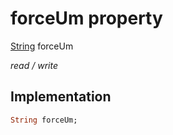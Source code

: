 


# forceUm property






[String](https://api.flutter.dev/flutter/dart-core/String-class.html) forceUm
  
_read / write_






## Implementation

```dart
String forceUm;


```







